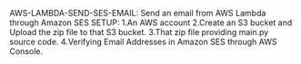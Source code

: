 AWS-LAMBDA-SEND-SES-EMAIL:
   Send an email from AWS Lambda through Amazon SES
SETUP:
   1.An AWS account
   2.Create an S3 bucket and Upload the zip file to that S3 bucket.
   3.That zip file providing main.py source code.
   4.Verifying Email Addresses in Amazon SES through AWS Console.


